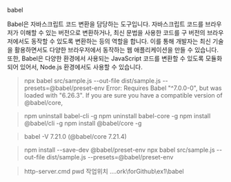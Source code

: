 babel 

Babel은 자바스크립트 코드 변환을 담당하는 도구입니다. 
자바스크립트 코드를 브라우저가 이해할 수 있는 버전으로 변환하거나, 최신 문법을 사용한 코드를 구 버전의 브라우저에서도 동작할 수 있도록 변환하는 등의 역할을 합니다. 
이를 통해 개발자는 최신 기술을 활용하면서도 다양한 브라우저에서 동작하는 웹 애플리케이션을 만들 수 있습니다. 또한, Babel은 다양한 환경에서 사용되는 JavaScript 코드를 변환할 수 있도록 모듈화되어 있어서, Node.js 환경에서도 사용할 수 있습니다.

> npx babel src/sample.js --out-file dist/sample.js --presets=@babel/preset-env
Error: Requires Babel "^7.0.0-0", but was loaded with "6.26.3". If you are sure you have a compatible version of @babel/core,


> npm uninstall babel-cli -g
> npm uninstall babel-core -g
> npm install @babel/cli -g
> npm install @babel/core -g

> babel -V
7.21.0 (@babel/core 7.21.4)

> npm install --save-dev @babel/preset-env
> npx babel src/sample.js --out-file dist/sample.js --presets=@babel/preset-env

> http-server.cmd
> pwd
작업위치
....ork\forGithub\ex1\babel